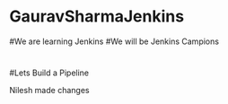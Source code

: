 # GauravSharmaJenkins
#We are learning Jenkins
#We will be Jenkins Campions
#
#


#Lets Build a Pipeline

Nilesh made changes
